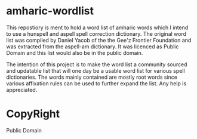 # amharic-wordlist
This repostiory is ment to hold a word list of amharic words which I intend to use a hunspell and aspell spell correction dictionary. The original word list was compiled by Daniel Yacob of the the Gee'z Frontier Foundation and was extracted from the aspell-am dictionary. It was licenced as Public Domain and this list would also be in the public domain.

The intention of this project is to make the word list a community sourced and updatable list that will one day be a usable word list for various spell dictionaries. The words mainly contained are mostly root words since various affixation rules can be used to further expand the list. Any help is appreciated.

# CopyRight
Public Domain
